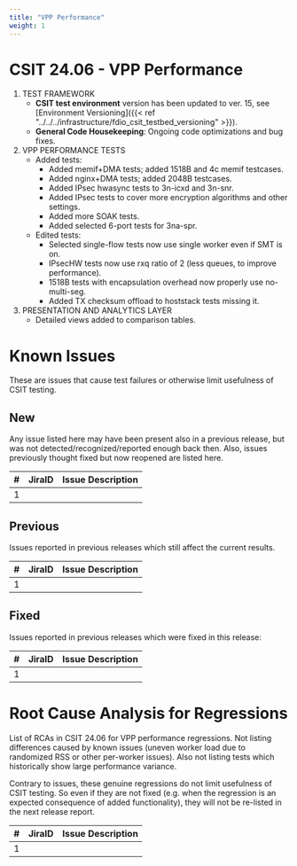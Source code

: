 ```yaml
---
title: "VPP Performance"
weight: 1
---
```


# CSIT 24.06 - VPP Performance

1. TEST FRAMEWORK
   - **CSIT test environment** version has been updated to ver. 15, see
     [Environment Versioning]({{< ref "../../../infrastructure/fdio_csit_testbed_versioning" >}}).
   - **General Code Housekeeping**: Ongoing code optimizations and bug fixes.
2. VPP PERFORMANCE TESTS
   - Added tests:
     - Added memif+DMA tests; added 1518B and 4c memif testcases.
     - Added nginx+DMA tests; added 2048B testcases.
     - Added IPsec hwasync tests to 3n-icxd and 3n-snr.
     - Added IPsec tests to cover more encryption algorithms and other settings.
     - Added more SOAK tests.
     - Added selected 6-port tests for 3na-spr.
   - Edited tests:
     - Selected single-flow tests now use single worker even if SMT is on.
     - IPsecHW tests now use rxq ratio of 2 (less queues, to improve performance).
     - 1518B tests with encapsulation overhead now properly use no-multi-seg.
     - Added TX checksum offload to hoststack tests missing it.
3. PRESENTATION AND ANALYTICS LAYER
   - Detailed views added to comparison tables.

# Known Issues

These are issues that cause test failures or otherwise limit usefulness of CSIT
testing.

## New

Any issue listed here may have been present also in a previous release,
but was not detected/recognized/reported enough back then.
Also, issues previously thought fixed but now reopened are listed here.

**#** | **JiraID**                                       | **Issue Description**
------|--------------------------------------------------|--------------------------------------------------------------
  1   |                                                  |

## Previous

Issues reported in previous releases which still affect the current results.

**#** | **JiraID**                                       | **Issue Description**
------|--------------------------------------------------|--------------------------------------------------------------
  1   |                                                  |

## Fixed

Issues reported in previous releases which were fixed in this release:

**#** | **JiraID**                                       | **Issue Description**
------|--------------------------------------------------|--------------------------------------------------------------
  1   |                                                  |

# Root Cause Analysis for Regressions

List of RCAs in CSIT 24.06 for VPP performance regressions.
Not listing differences caused by known issues (uneven worker load
due to randomized RSS or other per-worker issues).
Also not listing tests which historically show large performance variance.

Contrary to issues, these genuine regressions do not limit usefulness
of CSIT testing. So even if they are not fixed
(e.g. when the regression is an expected consequence of added functionality),
they will not be re-listed in the next release report.

**#** | **JiraID**                                       | **Issue Description**
------|--------------------------------------------------|--------------------------------------------------------------
  1   |                                                  |
